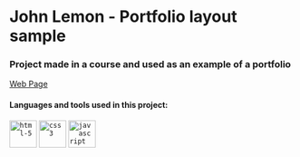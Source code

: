 # John Lemon - Portfolio layout sample
### Project made in a course and used as an example of a portfolio

<a href="https://joaolemon.vercel.app/" target="_blank">Web Page</a>


#### Languages and tools used in this project:

<code><img width="48" height="48" src="https://img.icons8.com/fluency/48/html-5.png" alt="html-5"/></code>
<code><img width="48" height="48" src="https://img.icons8.com/fluency/48/css3.png" alt="css3"/></code>
<code><img width="48" height="48" src="https://img.icons8.com/fluency/48/javascript.png" alt="javascript"/></code>
